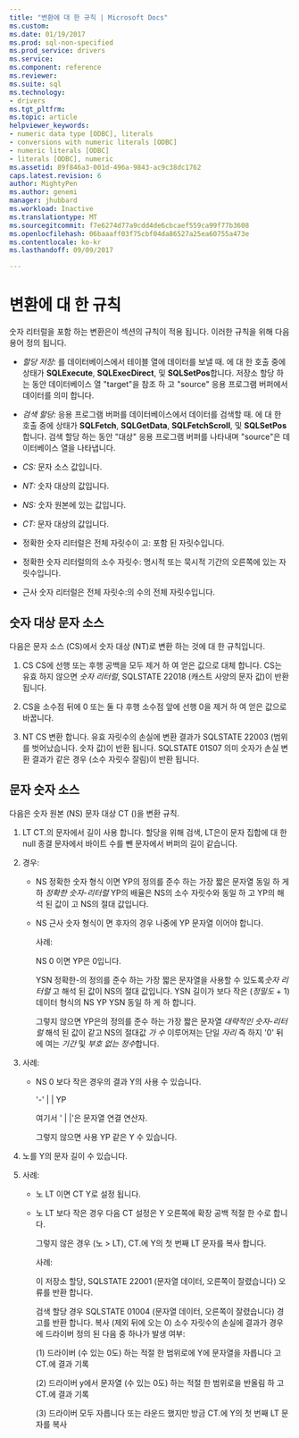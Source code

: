 ```yaml
---
title: "변환에 대 한 규칙 | Microsoft Docs"
ms.custom: 
ms.date: 01/19/2017
ms.prod: sql-non-specified
ms.prod_service: drivers
ms.service: 
ms.component: reference
ms.reviewer: 
ms.suite: sql
ms.technology:
- drivers
ms.tgt_pltfrm: 
ms.topic: article
helpviewer_keywords:
- numeric data type [ODBC], literals
- conversions with numeric literals [ODBC]
- numeric literals [ODBC]
- literals [ODBC], numeric
ms.assetid: 89f846a3-001d-496a-9843-ac9c38dc1762
caps.latest.revision: 6
author: MightyPen
ms.author: genemi
manager: jhubbard
ms.workload: Inactive
ms.translationtype: MT
ms.sourcegitcommit: f7e6274d77a9cdd4de6cbcaef559ca99f77b3608
ms.openlocfilehash: 06baaaff03f75cbf04da86527a25ea60755a473e
ms.contentlocale: ko-kr
ms.lasthandoff: 09/09/2017

---
```

# <a name="rules-for-conversions"></a>변환에 대 한 규칙
숫자 리터럴을 포함 하는 변환은이 섹션의 규칙이 적용 됩니다. 이러한 규칙을 위해 다음 용어 정의 됩니다.  
  
-   *할당 저장:* 를 데이터베이스에서 테이블 열에 데이터를 보낼 때. 에 대 한 호출 중에 상태가 **SQLExecute**, **SQLExecDirect**, 및 **SQLSetPos**합니다. 저장소 할당 하는 동안 데이터베이스 열 "target"을 참조 하 고 "source" 응용 프로그램 버퍼에서 데이터를 의미 합니다.  
  
-   *검색 할당:* 응용 프로그램 버퍼를 데이터베이스에서 데이터를 검색할 때. 에 대 한 호출 중에 상태가 **SQLFetch**, **SQLGetData**, **SQLFetchScroll**, 및 **SQLSetPos**합니다. 검색 할당 하는 동안 "대상" 응용 프로그램 버퍼를 나타내며 "source"은 데이터베이스 열을 나타냅니다.  
  
-   *CS:* 문자 소스 값입니다.  
  
-   *NT:* 숫자 대상의 값입니다.  
  
-   *NS:* 숫자 원본에 있는 값입니다.  
  
-   *CT:* 문자 대상의 값입니다.  
  
-   정확한 숫자 리터럴은 전체 자릿수이 고: 포함 된 자릿수입니다.  
  
-   정확한 숫자 리터럴의의 소수 자릿수: 명시적 또는 묵시적 기간의 오른쪽에 있는 자릿수입니다.  
  
-   근사 숫자 리터럴은 전체 자릿수:의 수의 전체 자릿수입니다.  
  
## <a name="character-source-to-numeric-target"></a>숫자 대상 문자 소스  
 다음은 문자 소스 (CS)에서 숫자 대상 (NT)로 변환 하는 것에 대 한 규칙입니다.  
  
1.  CS CS에 선행 또는 후행 공백을 모두 제거 하 여 얻은 값으로 대체 합니다. CS는 유효 하지 않으면 *숫자 리터럴*, SQLSTATE 22018 (캐스트 사양의 문자 값)이 반환 됩니다.  
  
2.  CS을 소수점 뒤에 0 또는 둘 다 후행 소수점 앞에 선행 0을 제거 하 여 얻은 값으로 바꿉니다.  
  
3.  NT CS 변환 합니다. 유효 자릿수의 손실에 변환 결과가 SQLSTATE 22003 (범위를 벗어났습니다. 숫자 값)이 반환 됩니다. SQLSTATE 01S07 의미 숫자가 손실 변환 결과가 같은 경우 (소수 자릿수 잘림)이 반환 됩니다.  
  
## <a name="numeric-source-to-character-target"></a>문자 숫자 소스  
 다음은 숫자 원본 (NS) 문자 대상 CT ()을 변환 규칙.  
  
1.  LT CT.의 문자에서 길이 사용 합니다. 할당을 위해 검색, LT은이 문자 집합에 대 한 null 종결 문자에서 바이트 수를 뺀 문자에서 버퍼의 길이 같습니다.  
  
2.  경우:  
  
    -   NS 정확한 숫자 형식 이면 YP의 정의를 준수 하는 가장 짧은 문자열 동일 하 게 하 *정확한 숫자-리터럴* YP의 배율은 NS의 소수 자릿수와 동일 하 고 YP의 해석 된 값이 고 NS의 절대 값입니다.  
  
    -   NS 근사 숫자 형식이 면 후자의 경우 나중에 YP 문자열 이어야 합니다.  
  
         사례:  
  
         NS 0 이면 YP은 0입니다.  
  
         YSN 정확한-의 정의를 준수 하는 가장 짧은 문자열을 사용할 수 있도록*숫자 리터럴* 고 해석 된 값이 NS의 절대 값입니다. YSN 길이가 보다 작은 (*정밀도* + 1) 데이터 형식의 NS YP YSN 동일 하 게 하 합니다.  
  
         그렇지 않으면 YP은의 정의를 준수 하는 가장 짧은 문자열 *대략적인 숫자-리터럴* 해석 된 값이 같고 NS의 절대값 *가 수* 이루어져는 단일 *자리* 즉 하지 '0' 뒤에 여는 *기간* 및 *부호 없는 정수*합니다.  
  
3.  사례:  
  
    -   NS 0 보다 작은 경우의 결과 Y의 사용 수 있습니다.  
  
         '-' &#124; &#124; YP  
  
         여기서 ' &#124; &#124;'은 문자열 연결 연산자.  
  
         그렇지 않으면 사용 YP 같은 Y 수 있습니다.  
  
4.  노를 Y의 문자 길이 수 있습니다.  
  
5.  사례:  
  
    -   노 LT 이면 CT Y로 설정 됩니다.  
  
    -   노 LT 보다 작은 경우 다음 CT 설정은 Y 오른쪽에 확장 공백 적절 한 수로 합니다.  
  
         그렇지 않은 경우 (노 > LT), CT.에 Y의 첫 번째 LT 문자를 복사 합니다.  
  
         사례:  
  
         이 저장소 할당, SQLSTATE 22001 (문자열 데이터, 오른쪽이 잘렸습니다) 오류를 반환 합니다.  
  
         검색 할당 경우 SQLSTATE 01004 (문자열 데이터, 오른쪽이 잘렸습니다) 경고를 반환 합니다. 복사 (제외 뒤에 오는 0) 소수 자릿수의 손실에 결과가 경우에 드라이버 정의 된 다음 중 하나가 발생 여부:  
  
         (1) 드라이버 (수 있는 0도) 하는 적절 한 범위로에 Y에 문자열을 자릅니다 고 CT.에 결과 기록  
  
         (2) 드라이버 y에서 문자열 (수 있는 0도) 하는 적절 한 범위로을 반올림 하 고 CT.에 결과 기록  
  
         (3) 드라이버 모두 자릅니다 또는 라운드 했지만 방금 CT.에 Y의 첫 번째 LT 문자를 복사

